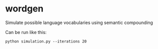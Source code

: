 # wordgen
Simulate possible language vocabularies using semantic compounding

Can be run like this:
```shell
python simulation.py --iterations 20
```
